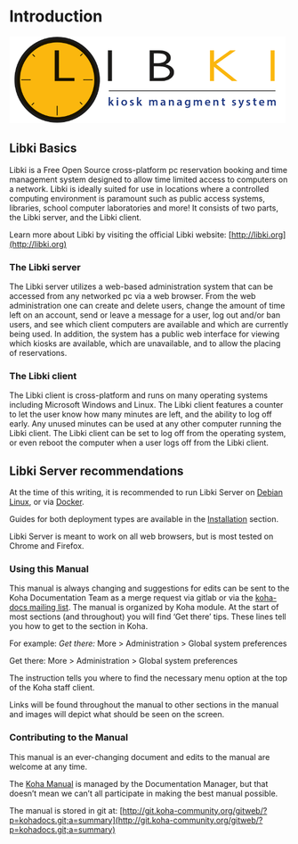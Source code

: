 # Introduction

![Libki Kiosk Management System](.gitbook/assets/libki-banner.png)

## Libki Basics

Libki is a Free Open Source cross-platform pc reservation booking and time management system designed to allow time limited access to computers on a network. Libki is ideally suited for use in locations where a controlled computing environment is paramount such as public access systems, libraries, school computer laboratories and more! It consists of two parts, the Libki server, and the Libki client.

Learn more about Libki by visiting the official Libki website: [http://libki.org](http://libki.org)

### The Libki server

The Libki server utilizes a web-based administration system that can be accessed from any networked pc via a web browser. From the web administration one can create and delete users, change the amount of time left on an account, send or leave a message for a user, log out and/or ban users, and see which client computers are available and which are currently being used. In addition, the system has a public web interface for viewing which kiosks are available, which are unavailable, and to allow the placing of reservations.

### The Libki client

The Libki client is cross-platform and runs on many operating systems including Microsoft Windows and Linux. The Libki client features a counter to let the user know how many minutes are left, and the ability to log off early. Any unused minutes can be used at any other computer running the Libki client. The Libki client can be set to log off from the operating system, or even reboot the computer when a user logs off from the Libki client.

## Libki Server recommendations

At the time of this writing, it is recommended to run Libki Server on [Debian Linux](https://www.debian.org/), or via [Docker](https://www.docker.com/).

Guides for both deployment types are available in the [Installation](installation.md) section.

Libki Server is meant to work on all web browsers, but is most tested on Chrome and Firefox.

### Using this Manual

This manual is always changing and suggestions for edits can be sent to the Koha Documentation Team as a merge request via gitlab or via the [koha-docs mailing list](https://lists.koha-community.org/cgi-bin/mailman/listinfo/koha-docs). The manual is organized by Koha module. At the start of most sections \(and throughout\) you will find ‘Get there’ tips. These lines tell you how to get to the section in Koha.

For example: _Get there:_ More &gt; Administration &gt; Global system preferences

Get there: More &gt; Administration &gt; Global system preferences

The instruction tells you where to find the necessary menu option at the top of the Koha staff client.

Links will be found throughout the manual to other sections in the manual and images will depict what should be seen on the screen.

### Contributing to the Manual

This manual is an ever-changing document and edits to the manual are welcome at any time.

The [Koha Manual](http://manual.koha-community.org/) is managed by the Documentation Manager, but that doesn’t mean we can’t all participate in making the best manual possible.

The manual is stored in git at: [http://git.koha-community.org/gitweb/?p=kohadocs.git;a=summary](http://git.koha-community.org/gitweb/?p=kohadocs.git;a=summary)

